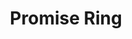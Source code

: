 ---
abv: 6.2%
alt:
availability: Keg
bitterness: 
description: Lots of oats and flaked wheat in this one for a silky mouthfeel. Hopped with Azacca and Citra hops resulting in notes of orchard fruit and citrus.
gravity: 
hops: 
ibu: 55
img: promise-ring.jpg
layout: beer
malt: 
modal-id: promise-ring
title: Promise Ring
on-tap: nope
sourness: 
style: Hazy IPA
---